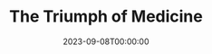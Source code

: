 ---
title: The Triumph of Medicine
date: 2023-09-08T00:00:00
opening_date: 1926-04-13
closing_date: 1926-04-14
layout: productions
playbill:
cast:
- Mariette: Aline Chase
- Dr. Knock: E.S. Beauchamp-Nobbs
- Scipion: Edith Bond Waas
- Lady in Violet: Ella Macklin
- M. Mousquet: Emil Zvirin
- Second Lad: Eric Parkes
- John: Fred Kemp
- Town Crier: Gordon McCauley
- Dr. Parpalaid: H.A. Schiff
- First Lad: Harry Lewis
- Woman in Black: June Ruggles
- Mme. Parpalaid: Merrydelle Hoyt
- Mme. Remy: Rose Baldwin
- Mr. Bernard: W.P. Douglas
crew:
- Director: Tracy L'Engle
- Lighting: Martha Race
- Set Design: Merrydelle Hoyt
- Costumes:
  - Gertrude F. Jacobi
  - Merrydelle Hoyt
- Set construction:
  - Anne C. Lalor
  - Carolyn Marsh
  - Charlotte Bowden Perry
understudies:
orchestra:
---